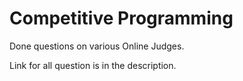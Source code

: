 # Competitive Programming
Done questions on various Online Judges.


Link for all question is in the description.

